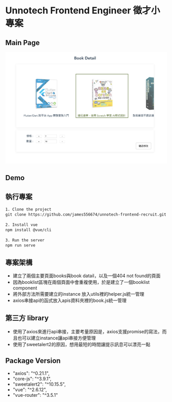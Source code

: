 # Unnotech Frontend Engineer 徵才小專案

## Main Page
![](https://github.com/james556674/unnotech-frontend-recruit/blob/master/src/assets/booklist.png)

## Demo



## 執行專案
```
1. Clone the project
git clone https://github.com/james556674/unnotech-frontend-recruit.git

2. Install vue
npm install @vue/cli

3. Run the server
npm run serve

```

## 專案架構

- 建立了兩個主要頁面books與book datail，以及一個404 not found的頁面
- 因為booklist區塊在兩個頁面中會重複使用，於是建立了一個booklist component
- 將外部方法所需要建立的instance 放入utils裡的helper.js統一管理
- axios串接api的函式放入apis資料夾裡的book.js統一管理

## 第三方 library

- 使用了axios來進行api串接，主要考量原因是，axios支援promise的寫法，而且也可以建立instance讓api串接方便管理
- 使用了sweetalert2的原因，想用最短的時間讓提示訊息可以漂亮一點

## Package Version

- "axios": "^0.21.1",
- "core-js": "^3.9.1",
- "sweetalert2": "^10.15.5",
- "vue": "^2.6.12",
- "vue-router": "^3.5.1"
